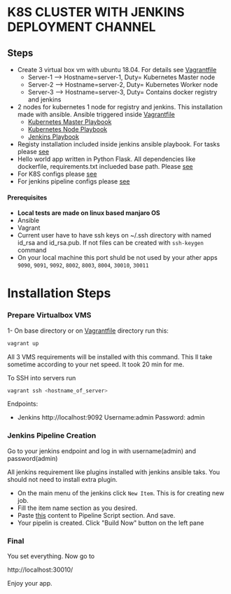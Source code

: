 # K8S CLUSTER WITH JENKINS DEPLOYMENT CHANNEL
## Steps

- Create 3 virtual box vm with ubuntu 18.04. For details see [Vagrantfile](https://github.com/RamazanBiyik77/k8s_demo/blob/master/Vagrantfile)
    - Server-1 --> Hostname=server-1, Duty= Kubernetes Master node
    - Server-2 --> Hostname=server-2, Duty= Kubernetes Worker node
    - Server-3 --> Hostname=server-3, Duty= Contains docker registry and jenkins
- 2 nodes for kubernetes 1 node for registry and jenkins. This installation made with ansible. Ansible triggered inside [Vagrantfile](https://github.com/RamazanBiyik77/k8s_demo/blob/master/Vagrantfile) 
    * [Kubernetes Master Playbook](https://github.com/RamazanBiyik77/k8s_demo/blob/master/ansible/playbooks/master-playbook.yml)
    * [Kubernetes Node Playbook](https://github.com/RamazanBiyik77/k8s_demo/blob/master/ansible/playbooks/node-playbook.yml)
    *  [Jenkins Playbook](https://github.com/RamazanBiyik77/k8s_demo/blob/master/ansible/playbooks/jenkins-playbook.yaml)
- Registy installation included inside jenkins ansible playbook. For tasks please [see](https://github.com/RamazanBiyik77/k8s_demo/blob/master/ansible/jenkins/tasks/registry.yml)
- Hello world app written in Python Flask. All dependencies like dockerfile, requirements.txt inclueded base path. Please [see](https://github.com/RamazanBiyik77/k8s_demo/tree/master/app/hello-world)
- For K8S configs please [see](https://github.com/RamazanBiyik77/k8s_demo/tree/master/k8s/hello-world)
- For jenkins pipeline configs please [see](https://github.com/RamazanBiyik77/k8s_demo/blob/master/configs/jenkins/hello-world.groovy)


#### Prerequisites

* **Local tests are made on linux based manjaro OS**
* Ansible
* Vagrant
* Current user have to have ssh keys on ~/.ssh directory with named id_rsa and id_rsa.pub. If not files can be created with `ssh-keygen` command
* On your local machine this port shuld be not used by your ather apps `9090`, `9091`, `9092`, `8002`, `8003`, `8004`, `30010`, `30011`

# Installation Steps

### Prepare Virtualbox VMS

1- On base directory or on [Vagrantfile](https://github.com/RamazanBiyik77/k8s_demo/blob/master/Vagrantfile) directory run this:
```sh
vagrant up
```
All 3 VMS requirements will be installed with this command. This ll take sometime according to your net speed. It took 20 min for me.

To SSH into servers run

```sh
vagrant ssh <hostname_of_server>
```

Endpoints:

- Jenkins http://localhost:9092 Username:admin Password: admin

### Jenkins Pipeline Creation

Go to your jenkins endpoint and log in with username(admin) and password(admin)

All jenkins requirement like plugins installed with jenkins ansible taks. You should not need to install extra plugin.

- On the main menu of the jenkins click `New Item`. This is for creating new job.
- Fill the  item name section as you desired.
- Paste [this](https://github.com/RamazanBiyik77/k8s_demo/blob/master/configs/jenkins/hello-world.groovy) content to Pipeline Script section. And save.
- Your pipelin is created. Click "Build Now" button on the left pane

### Final

You set everything. Now go to 

http://localhost:30010/

Enjoy your app.